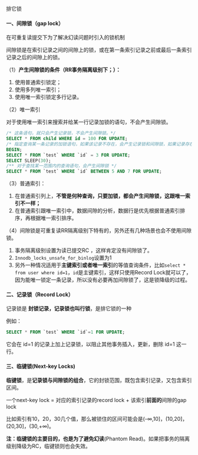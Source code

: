 排它锁



#### 一、间隙锁（gap lock）

在可重复读提交下为了解决幻读问题时引入的锁机制

间隙锁是在索引记录之间的间隙上的锁，或在第一条索引记录之前或最后一条索引记录之后的间隙上的锁。



（1）**产生间隙锁的条件（RR事务隔离级别下；）：**

1. 使用普通索引锁定；
2. 使用多列唯一索引；
3. 使用唯一索引锁定多行记录。



（2）唯一索引

对于使用唯一索引来搜索并给某一行记录加锁的语句，不会产生间隙锁。

```sql
/* 这条语句，就只会产生记录锁，不会产生间隙锁。*/
SELECT * FROM child WHERE id = 100 FOR UPDATE;
/* 指定查询某一条记录的加锁语句，如果该记录不存在，会产生记录锁和间隙锁，如果记录存在，则只会产生记录锁 */
BEGIN;
SELECT * FROM `test` WHERE `id` = 3 FOR UPDATE;
SELECT SLEEP(30);
/** 对于查找某一范围内的查询语句，会产生间隙锁 */
SELECT * FROM `test` WHERE `id` BETWEEN 5 AND 7 FOR UPDATE;
```

（3）普通索引：

1. 在普通索引列上，**不管是何种查询，只要加锁，都会产生间隙锁，这跟唯一索引不一样；**
2. 在普通索引跟唯一索引中，数据间隙的分析，数据行是优先根据普通索引排序，再根据唯一索引排序。



（4）间隙锁是可重复读RR隔离级别下特有的，另外还有几种场景也会不使用间隙锁。

1. 事务隔离级别设置为读已提交RC ，这样肯定没有间隙锁了。
2. `Innodb_locks_unsafe_for_binlog`设置为1
3. 另外一种情况适用于**主键索引或者唯一索引**的等值查询条件，比如`select * from user where id=1`，`id`是主键索引，这样只使用Record Lock就可以了，因为能唯一锁定一条记录，所以没有必要再加间隙锁了，这是锁降级的过程。



#### 二、记录锁（Record Lock）

记录锁是 **封锁记录，记录锁也叫行锁**，是排它锁的一种

例如：

```sql
SELECT * FROM `test` WHERE `id`=1 FOR UPDATE;
```

它会在 id=1 的记录上加上记录锁，以阻止其他事务插入，更新，删除 id=1 这一行。





#### 三、临键锁(Next-key Locks)

**临键锁**，是**记录锁与间隙锁的组合**，它的封锁范围，既包含索引记录，又包含索引区间。

一个next-key lock  =  对应的索引记录的record lock  +  该索引**前面的**间隙的gap lock

比如索引有10，20，30几个值，那么被锁住的区间可能会是(-∞,10]，(10,20]，(20,30]，(30,+∞)。

**注：**临键锁的主要目的，也是为了避免**幻读**(Phantom Read)。如果把事务的隔离级别降级为RC，临键锁则也会失效。